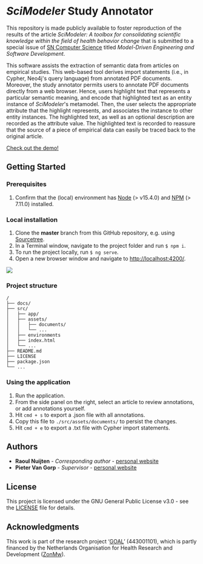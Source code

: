 # *SciModeler* Study Annotator

This repository is made publicly available to foster reproduction of the results of the article *SciModeler: A toolbox for consolidating scientific knowledge within the field of health behavior change* that is submitted to a special issue of [SN Computer Science](https://www.springer.com/journal/42979/updates/17257234) titled *Model-Driven Engineering and Software Development*.

This software assists the extraction of semantic data from articles on empirical studies. This web-based tool derives import statements (i.e., in Cypher, Neo4j's query language) from annotated PDF documents. Moreover, the study annotator permits users to annotate PDF documents directly from a web browser. Hence, users highlight text that represents a particular semantic meaning, and encode that highlighted text as an entity instance of *SciModeler*'s metamodel. Then, the user selects the appropriate attribute that the highlight represents, and associates the instance to other entity instances. The highlighted text, as well as an optional description are recorded as the attribute value. The highlighted text is recorded to reassure that the source of a piece of empirical data can easily be traced back to the original article.

[Check out the demo!](https://louar.github.io/SciModeler-study-annotator/)

## Getting Started
### Prerequisites
1. Confirm that the (local) environment has [Node](https://nodejs.org/en/) (> v15.4.0) and [NPM](https://www.npmjs.com) (> 7.11.0) installed.

### Local installation
1. Clone the **master** branch from this GitHub repository, e.g. using [Sourcetree](https://www.sourcetreeapp.com).
2. In a Terminal window, navigate to the project folder and run `$ npm i`.
3. To run the project locally, run `$ ng serve`.
4. Open a new browser window and navigate to [http://localhost:4200/](http://localhost:4200/).


![](running-example.gif)

### Project structure
```
/
├── docs/
├── src/
│   ├── app/
│   ├── assets/
│   │   ├── documents/
│   │   └── ...
│   ├── environments
│   ├── index.html
│   └── ...
├── README.md
├── LICENSE
├── package.json
└── ...
```

### Using the application
1. Run the application.
2. From the side panel on the right, select an article to review annotations, or add annotations yourself.
3. Hit `cmd + s` to export a .json file with all annotations.
4. Copy this file to `./src/assets/documents/` to persist the changes.
5. Hit `cmd + e` to export a .txt file with Cypher import statements.


## Authors
* **Raoul Nuijten** - *Corresponding author* - [personal website](https://projectraoul.nl)
* **Pieter Van Gorp** - *Supervisor* - [personal website](https://pietervangorp.com)

## License
This project is licensed under the GNU General Public License v3.0 - see the [LICENSE](LICENSE) file for details.

## Acknowledgments
This work is part of the research project ‘[GOAL](https://healthgoal.eu)’ (443001101), which is partly financed by the Netherlands Organisation for Health Research and Development ([ZonMw](https://www.zonmw.nl/en/)).
